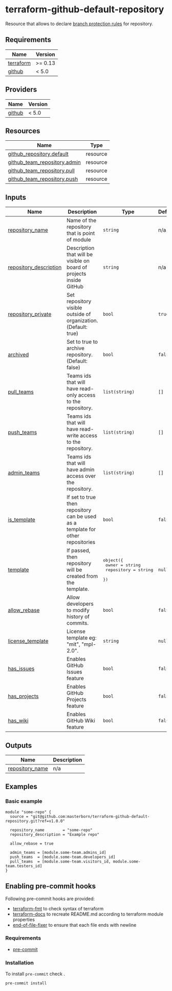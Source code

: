 # terraform-github-default-repository

Resource that allows to declare [branch protection rules](https://docs.github.com/en/repositories/configuring-branches-and-merges-in-your-repository/defining-the-mergeability-of-pull-requests/managing-a-branch-protection-rule) for repository.

<!-- START_OF_AUTO_GENERATED_SECTION -->
## Requirements

| Name | Version |
|------|---------|
| <a name="requirement_terraform"></a> [terraform](#requirement\_terraform) | >= 0.13 |
| <a name="requirement_github"></a> [github](#requirement\_github) | < 5.0 |

## Providers

| Name | Version |
|------|---------|
| <a name="provider_github"></a> [github](#provider\_github) | < 5.0 |
## Resources

| Name | Type |
|------|------|
| [github_repository.default](https://registry.terraform.io/providers/github/latest/docs/resources/repository) | resource |
| [github_team_repository.admin](https://registry.terraform.io/providers/github/latest/docs/resources/team_repository) | resource |
| [github_team_repository.pull](https://registry.terraform.io/providers/github/latest/docs/resources/team_repository) | resource |
| [github_team_repository.push](https://registry.terraform.io/providers/github/latest/docs/resources/team_repository) | resource |
## Inputs

| Name | Description | Type | Default | Required |
|------|-------------|------|---------|:--------:|
| <a name="input_repository_name"></a> [repository\_name](#input\_repository\_name) | Name of the repository that is point of module | `string` | n/a | yes |
| <a name="input_repository_description"></a> [repository\_description](#input\_repository\_description) | Description that will be visible on board of projects inside GitHub | `string` | n/a | yes |
| <a name="input_repository_private"></a> [repository\_private](#input\_repository\_private) | Set repository visible outside of organization. (Default: true) | `bool` | `true` | no |
| <a name="input_archived"></a> [archived](#input\_archived) | Set to true to archive repository. (Default: false) | `bool` | `false` | no |
| <a name="input_pull_teams"></a> [pull\_teams](#input\_pull\_teams) | Teams ids that will have read-only access to the repository. | `list(string)` | `[]` | no |
| <a name="input_push_teams"></a> [push\_teams](#input\_push\_teams) | Teams ids that will have read-write access to the repository. | `list(string)` | `[]` | no |
| <a name="input_admin_teams"></a> [admin\_teams](#input\_admin\_teams) | Teams ids that will have admin access over the repository. | `list(string)` | `[]` | no |
| <a name="input_is_template"></a> [is\_template](#input\_is\_template) | If set to true then repository can be used as a template for other repositories | `bool` | `false` | no |
| <a name="input_template"></a> [template](#input\_template) | If passed, then repository will be created from the template. | <pre>object({<br>    owner      = string<br>    repository = string<br>  })</pre> | `null` | no |
| <a name="input_allow_rebase"></a> [allow\_rebase](#input\_allow\_rebase) | Allow developers to modify history of commits. | `bool` | `false` | no |
| <a name="input_license_template"></a> [license\_template](#input\_license\_template) | License template eg: "mit", "mpl-2.0". | `string` | `null` | no |
| <a name="input_has_issues"></a> [has\_issues](#input\_has\_issues) | Enables GitHub Issues feature | `bool` | `false` | no |
| <a name="input_has_projects"></a> [has\_projects](#input\_has\_projects) | Enables GitHub Projects feature | `bool` | `false` | no |
| <a name="input_has_wiki"></a> [has\_wiki](#input\_has\_wiki) | Enables GitHub Wiki feature | `bool` | `false` | no |
## Outputs

| Name | Description |
|------|-------------|
| <a name="output_repository_name"></a> [repository\_name](#output\_repository\_name) | n/a |

## Examples

### Basic example
```hcl
module "some-repo" {
  source = "git@github.com:masterborn/terraform-github-default-repository.git?ref=v1.0.0"

  repository_name        = "some-repo"
  repository_description = "Example repo"

  allow_rebase = true

  admin_teams = [module.some-team.admins_id]
  push_teams  = [module.some-team.developers_id]
  pull_teams  = [module.some-team.visitors_id, module.some-team.testers_id]
}
```
<!-- END_OF_AUTO_GENERATED_SECTION -->

## Enabling pre-commit hooks

Following pre-commit hooks are provided:

- [terraform-fmt](https://github.com/antonbabenko/pre-commit-terraform#terraform_fmt) to check syntax of terraform
- [terraform-docs](https://github.com/terraform-docs/terraform-docs) to recreate README.md according to terraform module properties
- [end-of-file-fixer](https://github.com/pre-commit/pre-commit-hooks#end-of-file-fixer) to ensure that each file ends with newline

### Requirements

- [pre-commit](https://pre-commit.com/#installation)

### Installation
To install `pre-commit` check .

```bash
pre-commit install
```
